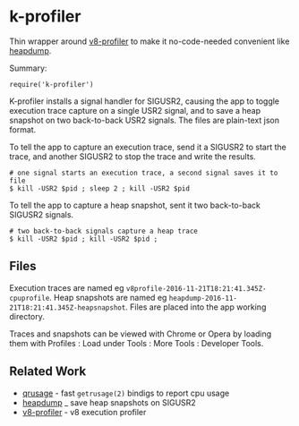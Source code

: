k-profiler
==========

Thin wrapper around [v8-profiler](https://npmjs.org/package/v8-profiler) to make it
no-code-needed convenient like [heapdump](https://npmjs.org/package/heapdump).

Summary:

    require('k-profiler')

K-profiler installs a signal handler for SIGUSR2, causing the app to toggle
execution trace capture on a single USR2 signal, and to save a heap snapshot on two
back-to-back USR2 signals.  The files are plain-text json format.

To tell the app to capture an execution trace, send it a SIGUSR2 to start the
trace, and another SIGUSR2 to stop the trace and write the results.

    # one signal starts an execution trace, a second signal saves it to file
    $ kill -USR2 $pid ; sleep 2 ; kill -USR2 $pid

To tell the app to capture a heap snapshot, sent it two back-to-back SIGUSR2 signals.

    # two back-to-back signals capture a heap trace
    $ kill -USR2 $pid ; kill -USR2 $pid ; 


Files
-----

Execution traces are named eg `v8profile-2016-11-21T18:21:41.345Z-cpuprofile`.
Heap snapshots are named eg `heapdump-2016-11-21T18:21:41.345Z-heapsnapshot`.
Files are placed into the app working directory.

Traces and snapshots can be viewed with Chrome or Opera by loading them with
Profiles : Load under Tools : More Tools : Developer Tools.


Related Work
------------

- [qrusage](https://npmjs.org/package/qrusage) - fast `getrusage(2)` bindigs to report cpu usage
- [heapdump](https://npmjs.org/package/heapdump) _ save heap snapshots on SIGUSR2
- [v8-profiler](https://npmjs.org/package/v8-profiler) - v8 execution profiler
